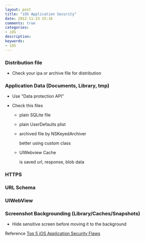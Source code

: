 ```yaml
---
layout: post
title: "iOS Application Security"
date: 2012-11-23 15:16
comments: true
categories: 
- iOS
description: 
keywords: 
- iOS
---
```


### Distribution file
    
- Check your ipa or archive file for distribution

### Application Data (Documents, Library, tmp)

- Use "Data protection API"

- Check this files

  - plain SQLite file

  - plain UserDefaults plist

  - archived file by NSKeyedArchiver 

      better using custom class

  - UIWebview Cache

      is saved url, response, blob data

### HTTPS
  
### URL Schema

### UIWebView

### Screenshot Backgrounding (Library/Caches/Snapshots)

  - Hide sensitive screen before moving it to the background

Reference
[Top 5 iOS Application Security Flaws](http://palizine.plynt.com/issues/2011Dec/ios-app-flaws/)
